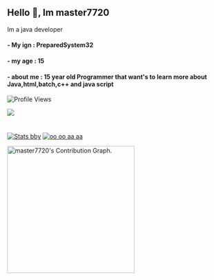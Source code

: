 ## Hello 👋, Im master7720

Im a java developer

#### - My ign : PreparedSystem32
#### - my age : 15
#### - about me : 15 year old Programmer that want's to learn more about Java,html,batch,c++ and java script
![Profile Views](https://komarev.com/ghpvc/?username=master7720)


<img src="https://discord.c99.nl/widget/theme-3/883534831940694016.png"></img>

#



[![Stats bby](https://github-readme-stats.vercel.app/api?username=master7720&theme=dark)](https://github.com/anuraghazra/github-readme-stats)             [![oo oo aa aa](https://github-readme-stats.vercel.app/api/top-langs/?username=master7720&theme=dark)](https://github.com/anuraghazra/github-readme-stats)

<img height="295em" src="https://activity-graph.herokuapp.com/graph?username=master7720&theme=gruvbox" alt="master7720's Contribution Graph.">
</a></div>
